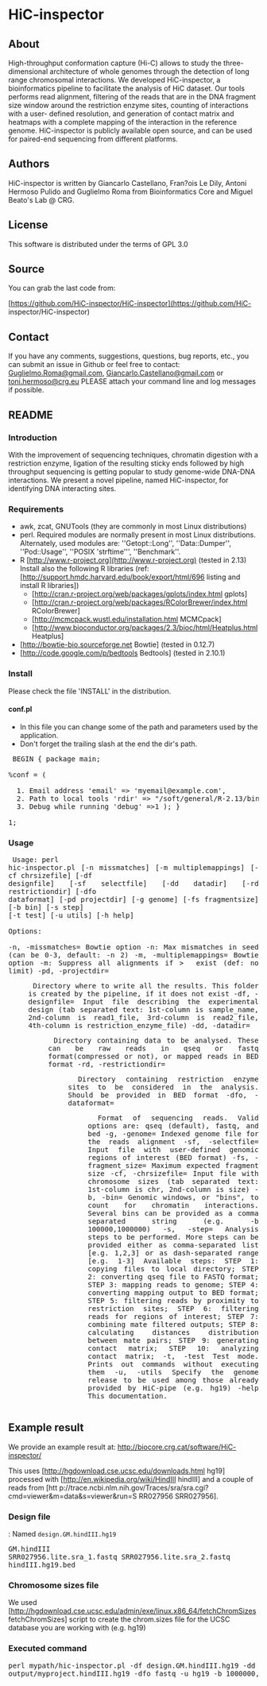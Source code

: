 HiC-inspector
========

## About

High-throughput conformation capture (Hi-C) allows to study the three-
dimensional architecture of whole genomes through the detection of long range
chromosomal interactions. We developed HiC-inspector, a bioinformatics
pipeline to facilitate the analysis of HiC dataset. Our tools performs read
alignment, filtering of the reads that are in the DNA fragment size window
around the restriction enzyme sites, counting of interactions with a user-
defined resolution, and generation of contact matrix and heatmaps with a
complete mapping of the interaction in the reference genome. HiC-inspector is
publicly available open source, and can be used for paired-end sequencing from
different platforms.

## Authors

HiC-inspector is written by Giancarlo Castellano, Fran?ois Le Dily, Antoni
Hermoso Pulido and Guglielmo Roma from Bioinformatics Core and Miguel Beato's
Lab @ CRG.

## License

This software is distributed under the terms of GPL 3.0

## Source

You can grab the last code from:

[https://github.com/HiC-inspector/HiC-inspector](https://github.com/HiC-
inspector/HiC-inspector)

## Contact

If you have any comments, suggestions, questions, bug reports, etc., you can
submit an issue in Github or feel free to contact: Guglielmo.Roma@gmail.com,
Giancarlo.Castellano@gmail.com or toni.hermoso@crg.eu PLEASE attach your
command line and log messages if possible.

## README

### Introduction

With the improvement of sequencing techniques, chromatin digestion with a
restriction enzyme, ligation of the resulting sticky ends followed by high
throughput sequencing is getting popular to study genome-wide DNA-DNA
interactions. We present a novel pipeline, named HiC-inspector, for
identifying DNA interacting sites.

### Requirements

  * awk, zcat, GNUTools (they are commonly in most Linux distributions)
  * perl. Required modules are normally present in most Linux distributions. Alternately, used modules are: ''Getopt::Long'', ''Data::Dumper'', ''Pod::Usage'', ''POSIX 'strftime''', ''Benchmark''.
  * R [http://www.r-project.org](http://www.r-project.org) (tested in 2.13) Install also the following R libraries (ref: [http://support.hmdc.harvard.edu/book/export/html/696 listing and install R libraries])
    * [http://cran.r-project.org/web/packages/gplots/index.html gplots]
    * [http://cran.r-project.org/web/packages/RColorBrewer/index.html RColorBrewer]
    * [http://mcmcpack.wustl.edu/installation.html MCMCpack]
    * [http://www.bioconductor.org/packages/2.3/bioc/html/Heatplus.html Heatplus]
  * [http://bowtie-bio.sourceforge.net Bowtie] (tested in 0.12.7)
  * [http://code.google.com/p/bedtools Bedtools] (tested in 2.10.1)

### Install

Please check the file 'INSTALL' in the distribution.

#### conf.pl

  * In this file you can change some of the path and parameters used by the application.
  * Don't forget the trailing slash at the end the dir's path.

<pre> BEGIN { package main;

%conf = (

  1. Email address 'email' => 'myemail@example.com',
  2. Path to local tools 'rdir' => "/soft/general/R-2.13/bin/", 'bowtiedir' => "/data/projects/hic/bin/", 'bedtoolsdir' => "/data/projects/hic/bin/",
  3. Debug while running 'debug' =>1 ); }

1; </pre>

### Usage

<pre style="white-space: pre-wrap; text-align:justify;"> Usage: perl
hic-inspector.pl [-n missmatches] [-m multiplemappings] [-cf chrsizefile] [-df
designfile] [-sf selectfile] [-dd datadir] [-rd restrictiondir] [-dfo
dataformat] [-pd projectdir] [-g genome] [-fs fragmentsize] [-b bin] [-s step]
[-t test] [-u utils] [-h help]

Options:

-n, -missmatches=<int> Bowtie option -n: Max mismatches in seed (can be 0-3, default: -n 2) -m, -multiplemappings=<int> Bowtie option -m: Suppress all alignments if > <int> exist (def: no limit) -pd, -projectdir=<dir> Directory where to write all the results. This folder is created by the pipeline, if it does not exist -df, -designfile=<file> Input file describing the experimental design (tab separated text: 1st-column is sample_name, 2nd-column is read1_file, 3rd-column is read2_file, 4th-column is restriction_enzyme_file) -dd, -datadir=<dir> Directory containing data to be analysed. These can be raw reads in qseq or fastq format(compressed or not), or mapped reads in BED format -rd, -restrictiondir=<dir> Directory containing restriction enzyme sites to be considered in the analysis. Should be provided in BED format -dfo, -dataformat=<dir> Format of sequencing reads. Valid options are: qseq (default), fastq, and bed -g, -genome=<file> Indexed genome file for the reads alignment -sf, -selectfile=<file> Input file with user-defined genomic regions of interest (BED format) -fs, -fragment_size=<num> Maximum expected fragment size -cf, -chrsizefile=<file> Input file with chromosome sizes (tab separated text: 1st-column is chr, 2nd-column is size) -b, -bin=<list> Genomic windows, or "bins", to count for chromatin interactions. Several bins can be provided as a comma separated string (e.g. -b 100000,1000000) -s, -step=<list> Analysis steps to be performed. More steps can be provided either as comma-separated list [e.g. 1,2,3] or as dash-separated range [e.g. 1-3] Available steps: STEP 1: copying files to local directory; STEP 2: converting qseq file to FASTQ format; STEP 3: mapping reads to genome; STEP 4: converting mapping output to BED format; STEP 5: filtering reads by proximity to restriction sites; STEP 6: filtering reads for regions of interest; STEP 7: combining mate filtered outputs; STEP 8: calculating distances distribution between mate pairs; STEP 9: generating contact matrix; STEP 10: analyzing contact matrix; -t, -test Test mode. Prints out commands without executing them -u, -utils Specify the genome release to be used among those already provided by HiC-pipe (e.g. hg19) -help This documentation. </pre>

## Example result

We provide an example result at: [http://biocore.crg.cat/software/HiC-
inspector/](http://biocore.crg.cat/software/HiC-inspector/)

This uses [http://hgdownload.cse.ucsc.edu/downloads.html hg19] processed with
[http://en.wikipedia.org/wiki/HindIII hindIII] and a couple of reads from [htt
p://trace.ncbi.nlm.nih.gov/Traces/sra/sra.cgi?cmd=viewer&m=data&s=viewer&run=S
RR027956 SRR027956].

### Design file

: Named <code>design.GM.hindIII.hg19</code> <pre>GM.hindIII
SRR027956.lite.sra_1.fastq SRR027956.lite.sra_2.fastq hindIII.hg19.bed</pre>

### Chromosome sizes file

We used [http://hgdownload.cse.ucsc.edu/admin/exe/linux.x86_64/fetchChromSizes
fetchChromSizes] script to create the chrom.sizes file for the UCSC database
you are working with (e.g. hg19)

### Executed command

<pre>perl mypath/hic-inspector.pl -df design.GM.hindIII.hg19 -dd inputreadsdir -pd
output/myproject.hindIII.hg19 -dfo fastq -u hg19 -b 1000000,10000000</pre>

